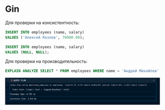 # Gin

Для проверки на консистентность:

```sql
INSERT INTO employees (name, salary)
VALUES ('Алексей Козлов', 70000.00);
```

```sql
INSERT INTO employees (name, salary)
VALUES (NULL, NULL);
```

Для проверки на производительность:

```sql
EXPLAIN ANALYZE SELECT * FROM employees WHERE name = 'Андрей Михайлов';
```

![img.png](images/img.png)
